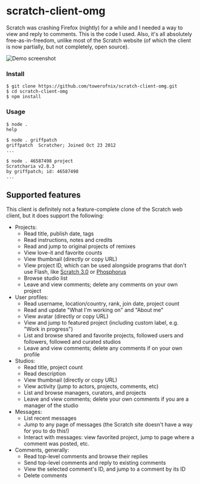 # scratch-client-omg

Scratch was crashing Firefox (nightly) for a while and I needed a way to view and reply to comments. This is the code I used. Also, it's all absolutely free-as-in-freedom, unlike most of the Scratch website (of which the client is now partially, but not completely, open source).

![Demo screenshot](https://u.cubeupload.com/QNgz4p.png)

### Install

```
$ git clone https://github.com/towerofnix/scratch-client-omg.git
$ cd scratch-client-omg
$ npm install
```

### Usage

```
$ node .
help

$ node . griffpatch
griffpatch  Scratcher; Joined Oct 23 2012
...

$ node . 46587498 project
Scratcharia v2.8.3
by griffpatch; id: 46587498
...
```

## Supported features

This client is definitely not a feature-complete clone of the Scratch web client, but it does support the following:

* Projects:
  * Read title, publish date, tags
  * Read instructions, notes and credits
  * Read and jump to original projects of remixes
  * View love-it and favorite counts
  * View thumbnail (directly or copy URL)
  * View project ID, which can be used alongside programs that don't use Flash, like [Scratch 3.0](https://llk.github.io/scratch-gui/) or [Phosphorus](https://phosphorus.github.io/)
  * Browse studio list
  * Leave and view comments; delete any comments on your own project
* User profiles:
  * Read username, location/country, rank, join date, project count
  * Read and update "What I'm working on" and "About me"
  * View avatar (directly or copy URL)
  * View and jump to featured project (including custom label, e.g. "Work in progress")
  * List and browse shared and favorite projects, followed users and followers, followed and curated studios
  * Leave and view comments; delete any comments if on your own profile
* Studios:
  * Read title, project count
  * Read description
  * View thumbnail (directly or copy URL)
  * View activity (jump to actors, projects, comments, etc)
  * List and browse managers, curators, and projects
  * Leave and view comments; delete your own comments if you are a manager of the studio
* Messages:
  * List recent messages
  * Jump to any page of messages (the Scratch site doesn't have a way for you to do this!)
  * Interact with messages: view favorited project, jump to page where a comment was posted, etc.
* Comments, generally:
  * Read top-level comments and browse their replies
  * Send top-level comments and reply to existing comments
  * View the selected comment's ID, and jump to a comment by its ID
  * Delete comments
